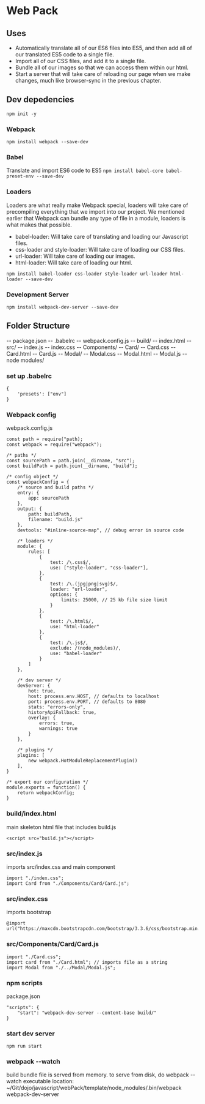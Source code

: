 # Web Pack

## Uses
* Automatically translate all of our ES6 files into ES5, and then add all of our translated ES5 code to a single file.
* Import all of our CSS files, and add it to a single file.
* Bundle all of our images so that we can access them within our html.
* Start a server that will take care of reloading our page when we make changes, much like browser-sync in the previous chapter.

## Dev depedencies

`npm init -y`

### Webpack
`npm install webpack --save-dev`

### Babel
Translate and import ES6 code to ES5
`npm install babel-core babel-preset-env --save-dev`

### Loaders
Loaders are what really make Webpack special, loaders will take care of precompiling everything that we import into our project. We mentioned earlier that Webpack can bundle any type of file in a module, loaders is what makes that possible.

* babel-loader: Will take care of translating and loading our Javascript files.
* css-loader and style-loader: Will take care of loading our CSS files.
* url-loader: Will take care of loading our images.
* html-loader: Will take care of loading our html.

`npm install babel-loader css-loader style-loader url-loader html-loader --save-dev`

### Development Server
`npm install webpack-dev-server --save-dev`

## Folder Structure
-- package.json
-- .babelrc
-- webpack.config.js
-- build/
   -- index.html
-- src/
   -- index.js
   -- index.css
   -- Components/
      -- Card/
         -- Card.css
         -- Card.html
         -- Card.js
      -- Modal/
         -- Modal.css
         -- Modal.html
         -- Modal.js
-- node modules/

### set up .babelrc
```
{
    'presets': ["env"]
}
```

### Webpack config
webpack.config.js
```
const path = require("path);
const webpack = require("webpack");

/* paths */
const sourcePath = path.join(__dirname, "src");
const buildPath = path.join(__dirname, "build");

/* config object */
const webpackConfig = {
    /* source and build paths */
    entry: {
        app: sourcePath
    },
    output: {
        path: buildPath,
        filename: "build.js"
    },
    devtools: "#inline-source-map", // debug error in source code

    /* loaders */
    module: {
        rules: [
            {
                test: /\.css$/,
                use: ["style-loader", "css-loader"],
            },
            {
                test: /\.(jpg|png|svg)$/,
                loader: "url-loader",
                options: {
                    limits: 25000, // 25 kb file size limit
                }
            },
            {
                test: /\.html$/,
                use: "html-loader"
            },
            {
                test: /\.js$/,
                exclude: /(node_modules)/,
                use: "babel-loader"
            }
        ]
    },

    /* dev server */
    devServer: {
        hot: true,
        host: process.env.HOST, // defaults to localhost
        port: process.env.PORT, // defaults to 8080
        stats: "errors-only",
        historyApiFallback: true,
        overlay: {
            errors: true,
            warnings: true
        }
    },

    /* plugins */
    plugins: [
        new webpack.HotModuleReplacementPlugin()
    ],
}

/* export our configuration */
module.exports = function() {
    return webpackConfig;
}

```

### build/index.html
main skeleton html file that includes build.js 
```
<script src="build.js"></script>
```

### src/index.js
imports src/index.css and main component
```
import "./index.css";
import Card from "./Components/Card/Card.js";

```

### src/index.css
imports bootstrap
```
@import url("https://maxcdn.bootstrapcdn.com/bootstrap/3.3.6/css/bootstrap.min.css");
```

### src/Components/Card/Card.js
```
import "./Card.css";
import card from "./Card.html"; // imports file as a string
import Modal from "./../Modal/Modal.js";
```

### npm scripts
package.json
```
"scripts": {
    "start": "webpack-dev-server --content-base build/"
}
```

### start dev server
`npm run start`

### webpack --watch
build bundle file is served from memory.  to serve from disk, do webpack --watch
executable location:
~/Git/dojo/javascript/webPack/template/node_modules/.bin/webpack
webpack-dev-server
